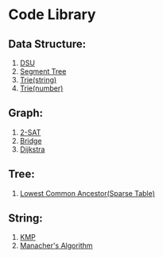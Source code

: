 # Code Library
## Data Structure:
  1. [DSU](https://github.com/BrehamPie/CodeLibrary/blob/master/Data%20Structure/DSU.cpp)
  2. [Segment Tree](https://github.com/BrehamPie/CodeLibrary/blob/master/Data%20Structure/SegmentTree.cpp)
  4. [Trie(string)](https://github.com/BrehamPie/CodeLibrary/blob/master/Data%20Structure/Trie(array).cpp)
  5. [Trie(number)](https://github.com/BrehamPie/CodeLibrary/blob/master/Data%20Structure/Trie(Number).cpp)
  
## Graph:
  1. [2-SAT](https://github.com/BrehamPie/CodeLibrary/blob/master/Graph/2-SAT.cpp)
  2. [Bridge](https://github.com/BrehamPie/CodeLibrary/blob/master/Graph/Bridge.cpp)
  3. [Dijkstra](https://github.com/BrehamPie/CodeLibrary/blob/master/Graph/Dijkstra.cpp)
## Tree:
  1. [Lowest Common Ancestor(Sparse Table)](https://github.com/BrehamPie/CodeLibrary/blob/master/Tree/LCA(Sparse%20Table).cpp)
## String:
  1. [KMP](https://github.com/BrehamPie/CodeLibrary/blob/master/String/KMP.cpp)
  2. [Manacher's Algorithm](https://github.com/BrehamPie/CodeLibrary/blob/master/String/Manacher's.cpp)
  
